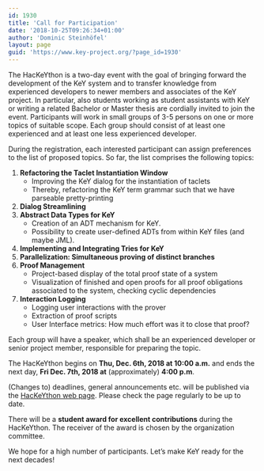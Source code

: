 ```yaml
---
id: 1930
title: 'Call for Participation'
date: '2018-10-25T09:26:34+01:00'
author: 'Dominic Steinhöfel'
layout: page
guid: 'https://www.key-project.org/?page_id=1930'
---
```


The HacKeYthon is a two-day event with the goal of bringing forward the development of the KeY system and to transfer knowledge from experienced developers to newer members and associates of the KeY project. In particular, also students working as student assistants with KeY or writing a related Bachelor or Master thesis are cordially invited to join the event. Participants will work in small groups of 3-5 persons on one or more topics of suitable scope. Each group should consist of at least one experienced and at least one less experienced developer.

During the registration, each interested participant can assign preferences to the list of proposed topics. So far, the list comprises the following topics:

1. **Refactoring the Taclet Instantiation Window**
    - Improving the KeY dialog for the instantiation of taclets
    - Thereby, refactoring the KeY term grammar such that we have parseable pretty-printing
2. **Dialog Streamlining**
3. **Abstract Data Types for KeY** 
    - Creation of an ADT mechanism for KeY.
    - Possibility to create user-defined ADTs from within KeY files (and maybe JML).
4. **Implementing and Integrating Tries for KeY**
5. **Parallelization: Simultaneous proving of distinct branches**
6. **Proof Management**
    - Project-based display of the total proof state of a system
    - Visualization of finished and open proofs for all proof obligations associated to the system, checking cyclic dependencies
7. **Interaction Logging**
    - Logging user interactions with the prover
    - Extraction of proof scripts
    - User Interface metrics: How much effort was it to close that proof?

Each group will have a speaker, which shall be an experienced developer or senior project member, responsible for preparing the topic.

The HacKeYthon begins on **Thu, Dec. 6th, 2018 at 10:00 a.m.** and ends the next day, **Fri Dec. 7th, 2018 at** (approximately) **4:00 p.m**.

(Changes to) deadlines, general announcements etc. will be published via the [HacKeYthon web page](https://www.key-project.org/1st-hackeython-2018/). Please check the page regularly to be up to date.

There will be a **student award for excellent contributions** during the HacKeYthon. The receiver of the award is chosen by the organization committee.

We hope for a high number of participants. Let’s make KeY ready for the next decades!